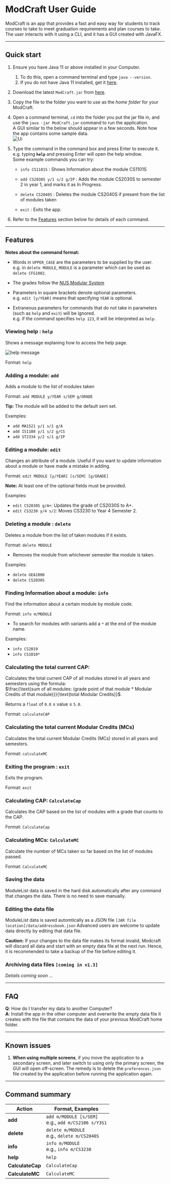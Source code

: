 
# ModCraft User Guide

ModCraft is an app that provides a fast and easy way for students to track courses
to take to meet graduation requirements and plan courses to take. The user interacts
with it using a CLI, and it has a GUI created with JavaFX.

<!-- * Table of Contents -->
<page-nav-print />

--------------------------------------------------------------------------------------------------------------------

## Quick start

1. Ensure you have Java 11 or above installed in your Computer.
   1. To do this, open a command terminal and type `java --version`.
   2. If you do not have Java 11 installed, get it [here](https://www.oracle.com/sg/java/technologies/javase/jdk11-archive-downloads.html).

2. Download the latest `ModCraft.jar` from [here](https://github.com/AY2324S1-CS2103T-T13-0/tp/releases/tag/v1.2b).

3. Copy the file to the folder you want to use as the _home folder_ for your ModCraft.

4. Open a command terminal, `cd` into the folder you put the jar file in, and use the `java -jar ModCraft.jar` command to run the application.<br>
   A GUI similar to the below should appear in a few seconds. Note how the app contains some sample data.<br>
   ![Ui](images/Ui.png)

5. Type the command in the command box and press Enter to execute it. e.g. typing **`help`** and pressing Enter will open the help window.<br>
   Some example commands you can try:

   * `info CS1101S` : Shows Information about the module CS1101S

   * `add CS2030S y/1 s/2 g/IP` : Adds the module CS2030S to semester 2 in year 1, and marks it as In Progress.

   * `delete CS2040S` : Deletes the module CS2040S if present from the list of modules taken

   * `exit` : Exits the app.

6. Refer to the [Features](#features) section below for details of each command.

--------------------------------------------------------------------------------------------------------------------

## Features

**Notes about the command format:**<br>


* Words in `UPPER_CASE` are the parameters to be supplied by the user.<br>
  e.g. in `delete MODULE`, `MODULE` is a parameter which can be used as `delete CFG1002`.

* The grades follow the [NUS Modular System](https://www.nus.edu.sg/registrar/academic-information-policies/undergraduate-students/modular-system)

* Parameters in square brackets denote optional parameters.<br>
  e.g. `edit [y/YEAR]` means that specifying `YEAR` is optional.

* Extraneous parameters for commands that do not take in parameters (such as `help` and `exit`) will be ignored.<br>
  e.g. if the command specifies `help 123`, it will be interpreted as `help`.

### Viewing help : `help`

Shows a message explaning how to access the help page.

![help message](images/helpMessage.png)

Format: `help`


### Adding a module: `add`

Adds a module to the list of modules taken

Format: `add MODULE y/YEAR s/SEM g/GRADE`

**Tip:** The module will be added to the default sem set.
</box>

Examples:
* `add MA1521 y/1 s/1 g/A`
* `add IS1108 y/1 s/2 g/CS`
* `add ST2334 y/2 s/1 g/IP`


### Editing a module: `edit`

Changes an attribute of a module. Useful if you want to update information about a module or have made a mistake in adding.

Format: `edit MODULE [y/YEAR] [s/SEM] [g/GRADE]`

**Note:** At least one of the optional fields must be provided.

Examples:

* `edit CS2030S g/A+`: Updates the grade of CS2030S to A+.
* `edit CS3230 y/4 s/2`: Moves CS3230 to Year 4 Semester 2.


### Deleting a module : `delete`

Deletes a module from the list of taken modules if it exists.

Format: `delete MODULE`

* Removes the module from whichever semester the module is taken.

Examples:

* `delete GEA1000`
* `delete CS2030S`

### Finding Information about a module: `info`

Find the information about a certain module by module code.

Format: `info m/MODULE`

* To search for modules with variants add a `*` at the end of the module name.

Examples:
* `info CS2019`
* `info CS1010*`

### Calculating the total current CAP:
Calculates the total current CAP of all modules stored in all years and semesters 
using the formula:  
$\frac{\text{sum of all modules: (grade point of that module * Modular Credits of that module)}}{\text{total Modular Credits}}$.

Returns a `float` of `0.0` $\leq$ value $\leq$ `5.0`.

Format: `calculateCAP`

### Calculating the total current Modular Credits (MCs)
Calculates the total current Modular Credits (MCs) stored in all years and semesters.

Format: `calculateMC`

### Exiting the program : `exit`

Exits the program.

Format: `exit`

### Calculating CAP: `CalculateCap`

Calculates the CAP based on the list of modules with a grade that counts to the CAP.

Format: `CalculateCap`

### Calculating MCs: `CalculateMC`

Calculate the number of MCs taken so far based on the list of modules passed.

Format: `CalculateMC`

### Saving the data

ModuleList data is saved in the hard disk automatically after any command that changes the data.
There is no need to save manually.

### Editing the data file

ModuleList data is saved automtically as a JSON file `[JAR file location]/data/addressbook.json` 
Advanced users are welcome to update data directly by editing that data file.
<box type="warning" seamless>

**Caution:**
If your changes to the data file makes its format invalid, Modcraft will discard all data and start with an empty data file at the next run.  Hence, it is recommended to take a backup of the file before editing it.
</box>

### Archiving data files `[coming in v1.3]`

_Details coming soon ..._

--------------------------------------------------------------------------------------------------------------------

## FAQ

**Q**: How do I transfer my data to another Computer?<br>
**A**: Install the app in the other computer and overwrite the empty data file it creates with the file that contains the data of your previous ModCraft home folder.

--------------------------------------------------------------------------------------------------------------------

## Known issues

1. **When using multiple screens**, if you move the application to a secondary screen, and later switch to using only the primary screen, the GUI will open off-screen. The remedy is to delete the `preferences.json` file created by the application before running the application again.

--------------------------------------------------------------------------------------------------------------------

## Command summary

| Action           | Format, Examples                                       |
|------------------|--------------------------------------------------------|
| **add**          | `add m/MODULE [s/SEM]`<br> e.g., `add m/CS2106 s/Y3S1` |
| **delete**       | `delete m/MODULE` <br> e.g., `delete m/CS2040S`        |
| **info**         | `info m/MODULE`<br> e.g., `info m/CS3230`              |
| **help**         | `help`                                                 |
| **CalculateCap** | `CalculateCap`                                         | 
| **CalculateMC**  | `CalculateMC`                                           |

